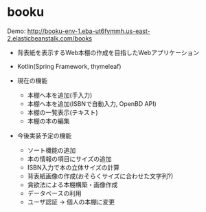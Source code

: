 # booku
 
Demo: http://booku-env-1.eba-ut6fymmh.us-east-2.elasticbeanstalk.com/books

- 背表紙を表示するWeb本棚の作成を目指したWebアプリケーション
- Kotlin(Spring Framework, thymeleaf)

- 現在の機能
  - 本棚へ本を追加(手入力)
  - 本棚へ本を追加(ISBNで自動入力, OpenBD API)
  - 本棚の一覧表示(テキスト)
  - 本棚の本の編集

- 今後実装予定の機能
  - ソート機能の追加 
  - 本の情報の項目にサイズの追加
  - ISBN入力で本の立体サイズの計算
  - 背表紙画像の作成(おそらくサイズに合わせた文字列?)
  - 貪欲法による本棚構築・画像作成
  - データベースの利用
  - ユーザ認証 -> 個人の本棚に変更
